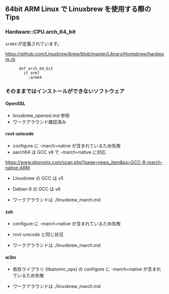 
## 64bit ARM Linux で Linuxbrew を使用する際の Tips

### Hardware::CPU.arch_64_bit

`arm64` が定義されています。

https://github.com/Linuxbrew/brew/blob/master/Library/Homebrew/hardware.rb
````
      def arch_64_bit
        if arm?
          :arm64
````

### そのままではインストールができないソフトウェア

#### OpenSSL

- linuxbrew_openssl.md 参照
- ワークアラウンド確認済み

#### rxvt-unicode

- configure に -march=native が含まれているため失敗
- aarch64 は GCC v8 で -march=native に対応

https://www.phoronix.com/scan.php?page=news_item&px=GCC-8-march-native-ARM

- Linuxbrew の GCC は v5
- Debian 9 の GCC は v6

- ワークアラウンドは ./linuxbrew_march.md

#### zsh

- configure に -march=native が含まれているため失敗
- rxvt-unicode と同じ状況

- ワークアラウンドは ./linuxbrew_march.md

#### w3m

- 依存ライブラリ (libatomic_ops) の configure に -march=native が含まれているため失敗

- ワークアラウンドは ./linuxbrew_march.md
